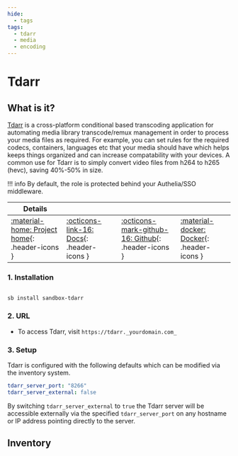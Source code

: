 ```yaml
---
hide:
  - tags
tags:
  - tdarr
  - media
  - encoding
---
```


# Tdarr

## What is it?

[Tdarr](https://tdarr.io/) is a cross-platform conditional based transcoding application for automating media library transcode/remux management in order to process your media files as required. For example, you can set rules for the required codecs, containers, languages etc that your media should have which helps keeps things organized and can increase compatability with your devices. A common use for Tdarr is to simply convert video files from h264 to h265 (hevc), saving 40%-50% in size.

!!! info
    By default, the role is protected behind your Authelia/SSO middleware.

| Details     |             |             |             |
|-------------|-------------|-------------|-------------|
| [:material-home: Project home](https://tdarr.io/){: .header-icons } | [:octicons-link-16: Docs](https://docs.tdarr.io/docs/welcome/what/){: .header-icons } | [:octicons-mark-github-16: Github](https://github.com/HaveAGitGat/Tdarr){: .header-icons } | [:material-docker: Docker](https://hub.docker.com/r/haveagitgat/tdarr){: .header-icons }|

### 1. Installation

``` shell

sb install sandbox-tdarr

```

### 2. URL

- To access Tdarr, visit `https://tdarr._yourdomain.com_`

### 3. Setup

Tdarr is configured with the following defaults which can be modified via the inventory system.

``` yaml
tdarr_server_port: "8266"
tdarr_server_external: false
```

By switching `tdarr_server_external` to `true` the Tdarr server will be accessible externally via the specified `tdarr_server_port` on any hostname or IP address pointing directly to the server.

## Inventory
<!-- BEGIN SALTBOX MANAGED VARIABLES SECTION -->
<!-- END SALTBOX MANAGED VARIABLES SECTION -->
